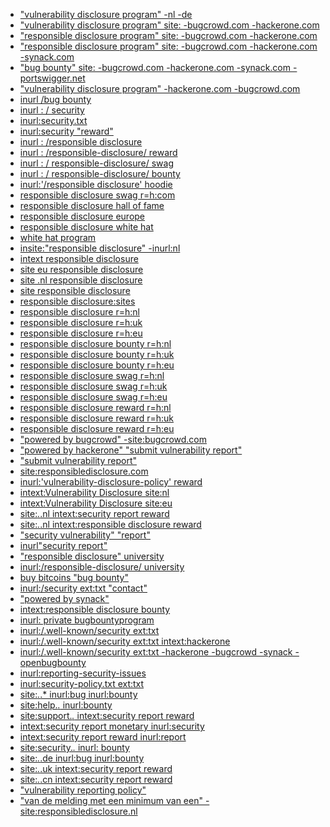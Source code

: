 - ["vulnerability disclosure program" -nl -de](https://www.google.com/search?sxsrf=ALeKk01oBmj2pGTyRoqalYS-HZg4S9pfNg%3A1601451363741&source=hp&ei=YzV0X8H8KvaO4-EPtP6KyA4&q=%22vulnerability+disclosure+program%22+-nl+-de&oq=%22vulnerability+disclosure+program%22+-nl+-de&gs_lcp=CgZwc3ktYWIQA1CGB1iGB2DBDmgAcAB4AIABmwGIAZsBkgEDMC4xmAEAoAECoAEBqgEHZ3dzLXdpeg&sclient=psy-ab&ved=0ahUKEwiBuqKdr5DsAhV2xzgGHTS_AukQ4dUDCAc&uact=5) <br/>
- ["vulnerability disclosure program" site: -bugcrowd.com -hackerone.com](https://www.google.com/search?sxsrf=ALeKk02d1b1gN3idewNQyh8gcE55UjJGoQ%3A1601451367179&ei=ZzV0X-W4Cs6O4-EPiLW04Ac&q=%22vulnerability+disclosure+program%22+site%3A+-bugcrowd.com+-hackerone.com&oq=%22vulnerability+disclosure+program%22+site%3A+-bugcrowd.com+-hackerone.com&gs_lcp=CgZwc3ktYWIQAzoECAAQR1Cs1QZYrNUGYPnbBmgAcAJ4AIABogGIAaIBkgEDMC4xmAEAoAECoAEBqgEHZ3dzLXdpesgBCMABAQ&sclient=psy-ab&ved=0ahUKEwiliPaer5DsAhVOxzgGHYgaDXwQ4dUDCA0&uact=5)<br/>
- ["responsible disclosure program" site: -bugcrowd.com -hackerone.com](https://www.google.com/search?sxsrf=ALeKk03G8ekSqGp2CKxpUD6aBS_TzZ0eWw%3A1601451478205&ei=1jV0X5P7C8WY4-EP8N27mAo&q=%22responsible+disclosure+program%22+site%3A+-bugcrowd.com+-hackerone.com&oq=%22responsible+disclosure+program%22+site%3A+-bugcrowd.com+-hackerone.com&gs_lcp=CgZwc3ktYWIQAzoECAAQR1CFvhtYhb4bYOjNG2gAcAR4AIABpAGIAaQBkgEDMC4xmAEAoAECoAEBqgEHZ3dzLXdpesgBCMABAQ&sclient=psy-ab&ved=0ahUKEwiTvu7Tr5DsAhVFzDgGHfDuDqMQ4dUDCA0&uact=5)<br/>
- ["responsible disclosure program" site: -bugcrowd.com -hackerone.com -synack.com](https://www.google.com/search?sxsrf=ALeKk02QPEQE7qYmnUbxvDK5DqI9sY18bg%3A1601451931294&ei=mzd0X82-EZiE4-EPsLiJgAM&q=%22responsible+disclosure+program%22+site%3A+-bugcrowd.com+-hackerone.com+-synack.com&oq=%22responsible+disclosure+program%22+site%3A+-bugcrowd.com+-hackerone.com+-synack.com&gs_lcp=CgZwc3ktYWIQAzoECAAQR1CisAFYorABYN2_AWgAcAR4AIABpgGIAaYBkgEDMC4xmAEAoAECoAEBqgEHZ3dzLXdpesgBCMABAQ&sclient=psy-ab&ved=0ahUKEwiN-PSrsZDsAhUYwjgGHTBcAjAQ4dUDCA0&uact=5)<br/>
- ["bug bounty" site: -bugcrowd.com -hackerone.com -synack.com -portswigger.net](https://www.google.com/search?sxsrf=ALeKk03G4xi1zAc4m5sM3A6hCeojx8RkDQ%3A1601451956856&ei=tDd0X4bnM9KL4-EP9YCMqAs&q=%22bug+bounty%22+site%3A+-bugcrowd.com+-hackerone.com+-synack.com+-portswigger.net&oq=%22bug+bounty%22+site%3A+-bugcrowd.com+-hackerone.com+-synack.com+-portswigger.net&gs_lcp=CgZwc3ktYWIQAzoECAAQRzoHCCMQ6gIQJ1Cb_QJY8e0DYP3zA2gBcAR4AIABwQGIAdQCkgEDMC4ymAEAoAECoAEBqgEHZ3dzLXdperABCsgBCMABAQ&sclient=psy-ab&ved=0ahUKEwiGkY24sZDsAhXSxTgGHXUAA7UQ4dUDCA0&uact=5)<br/>
- ["vulnerability disclosure program" -hackerone.com -bugcrowd.com](https://www.google.com/search?sxsrf=ALeKk014eTTuHImDBnFavELz37DDHBcvDA%3A1601452021793&ei=9Td0X_n5L8-H4-EPgvOJoAM&q=%22vulnerability+disclosure+program%22+-hackerone.com+-bugcrowd.com&oq=%22vulnerability+disclosure+program%22+-hackerone.com+-bugcrowd.com&gs_lcp=CgZwc3ktYWIQAzoECAAQR1DsvgFY7L4BYOrJAWgAcAJ4AIABxAGIAcQBkgEDMC4xmAEAoAECoAEBqgEHZ3dzLXdpesgBCMABAQ&sclient=psy-ab&ved=0ahUKEwi5yIjXsZDsAhXPwzgGHYJ5AjQQ4dUDCA0&uact=5)<br/>
- [inurl /bug bounty](https://www.google.com/search?sxsrf=ALeKk02RTt1wZcO6Gcvhm-2Lf5vtGLgD0g%3A1601452048551&ei=EDh0X4uaIcGG4-EPpsCjiAs&q=inurl+%2Fbug+bounty&oq=inurl+%2Fbug+bounty&gs_lcp=CgZwc3ktYWIQAzICCAAyBggAEBYQHjIGCAAQFhAeMgYIABAWEB46BAgAEEdQ0rABWNKwAWCDuwFoAHAEeACAAcABiAHAAZIBAzAuMZgBAKABAqABAaoBB2d3cy13aXrIAQjAAQE&sclient=psy-ab&ved=0ahUKEwiL4unjsZDsAhVBwzgGHSbgCLEQ4dUDCA0&uact=5)<br/>
- [inurl : / security]()<br/>
- [inurl:security.txt]()<br/>
- [inurl:security "reward"]()<br/>
- [inurl : /responsible disclosure]()<br/>
- [inurl : /responsible-disclosure/ reward]()<br/>
- [inurl : / responsible-disclosure/ swag]()<br/>
- [inurl : / responsible-disclosure/ bounty]()<br/>
- [inurl:'/responsible disclosure' hoodie]()<br/>
- [responsible disclosure swag r=h:com]()<br/>
- [responsible disclosure hall of fame]()<br/>
- [responsible disclosure europe]()<br/>
- [responsible disclosure white hat]()<br/>
- [white hat program]()<br/>
- [insite:"responsible disclosure" -inurl:nl]()<br/>
- [intext responsible disclosure]()<br/>
- [site eu responsible disclosure]()<br/>
- [site .nl responsible disclosure]()<br/>
- [site responsible disclosure]()<br/>
- [responsible disclosure:sites]()<br/>
- [responsible disclosure r=h:nl]()<br/>
- [responsible disclosure r=h:uk]()<br/>
- [responsible disclosure r=h:eu]()<br/>
- [responsible disclosure bounty r=h:nl]()<br/>
- [responsible disclosure bounty r=h:uk]()<br/>
- [responsible disclosure bounty r=h:eu]()<br/>
- [responsible disclosure swag r=h:nl]()<br/>
- [responsible disclosure swag r=h:uk]()<br/>
- [responsible disclosure swag r=h:eu]()<br/>
- [responsible disclosure reward r=h:nl]()<br/>
- [responsible disclosure reward r=h:uk]()<br/>
- [responsible disclosure reward r=h:eu]()<br/>
- ["powered by bugcrowd" -site:bugcrowd.com]()<br/>
- ["powered by hackerone" "submit vulnerability report"]()<br/>
- ["submit vulnerability report"]()<br/>
- [site:responsibledisclosure.com]()<br/>
- [inurl:'vulnerability-disclosure-policy' reward]()<br/>
- [intext:Vulnerability Disclosure site:nl]()<br/>
- [intext:Vulnerability Disclosure site:eu]()<br/>
- [site:*.*.nl intext:security report reward]()<br/>
- [site:*.*.nl intext:responsible disclosure reward]()<br/>
- ["security vulnerability" "report"]()<br/>
- [inurl"security report"]()<br/>
- ["responsible disclosure" university]()<br/>
- [inurl:/responsible-disclosure/ university]()<br/>
- [buy bitcoins "bug bounty"]()<br/>
- [inurl:/security ext:txt "contact"]()<br/>
- ["powered by synack"]()<br/>
- [intext:responsible disclosure bounty]()<br/>
- [inurl: private bugbountyprogram]()<br/>
- [inurl:/.well-known/security ext:txt]()<br/>
- [inurl:/.well-known/security ext:txt intext:hackerone]()<br/>
- [inurl:/.well-known/security ext:txt -hackerone -bugcrowd -synack -openbugbounty]()<br/>
- [inurl:reporting-security-issues]()<br/>
- [inurl:security-policy.txt ext:txt]()<br/>
- [site:*.*.* inurl:bug inurl:bounty]()<br/>
- [site:help.*.* inurl:bounty]()<br/>
- [site:support.*.* intext:security report reward]()<br/>
- [intext:security report monetary inurl:security]()<br/>
- [intext:security report reward inurl:report]()<br/>
- [site:security.*.* inurl: bounty]()<br/>
- [site:*.*.de inurl:bug inurl:bounty]()<br/>
- [site:*.*.uk intext:security report reward]()<br/>
- [site:*.*.cn intext:security report reward]()<br/>
- ["vulnerability reporting policy"]()<br/>
- ["van de melding met een minimum van een" -site:responsibledisclosure.nl]()<br/>
